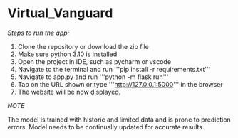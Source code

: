 # Virtual_Vanguard

*Steps to run the app:*

1. Clone the repository or download the zip file
2. Make sure python 3.10 is installed
3. Open the project in IDE, such as pycharm or vscode
4. Navigate to the terminal and run '''pip install -r requirements.txt'''
5. Navigate to app.py and run '''python -m flask run'''
6. Tap on the URL shown or type '''http://127.0.0.1:5000''' in the browser
7. The website will be now displayed.

*NOTE*

The model is trained with historic and limited data and is prone to prediction errors. Model needs to be continually updated for accurate results.
